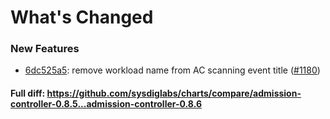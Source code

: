 # What's Changed

### New Features
- [6dc525a5](https://github.com/sysdiglabs/charts/commit/6dc525a599c6f340c9f56579615a0e51d9b513f5): remove workload name from AC scanning event title ([#1180](https://github.com/sysdiglabs/charts/issues/1180))

#### Full diff: https://github.com/sysdiglabs/charts/compare/admission-controller-0.8.5...admission-controller-0.8.6
